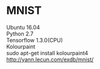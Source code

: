 # MNIST
Ubuntu 16.04  
Python 2.7  
Tensorflow 1.3.0(CPU)  
Kolourpaint  
sudo apt-get install kolourpaint4  
http://yann.lecun.com/exdb/mnist/  

